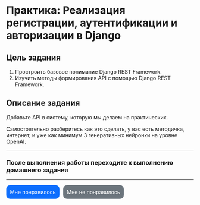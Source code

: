 # **Практика: Реализация регистрации, аутентификации и авторизации в Django**

## **Цель задания**

1. Простроить базовое понимание Django REST Framework.
2. Изучить методы формирования API с помощью Django REST Framework.

## **Описание задания**

Добавьте API в систему, которую мы делаем на практических.

Самостоятельно разберитесь как это сделать, у вас есть методичка, интернет, и уже как минимум 3 генеративных нейронки на уровне OpenAI.


---


### После выполнения работы переходите к выполнению домашнего задания

---

<div style="display: flex; padding-bottom: 40px; gap: 10px;">
  <a style="
    display: block;
    text-decoration: none;
    color: white;
    padding: 10px;
    border-radius: 10px;
    background: #0d6efd;" href="https://forms.gle/224CibgUdUJPbi6u9">Мне понравилось</a>
  <a style="
    display: block;
    text-decoration: none;
    color: white;
    padding: 10px;
    border-radius: 10px;
    background: #6c757d;" href="https://forms.gle/224CibgUdUJPbi6u9">Мне не понравилось</a>
</div>
